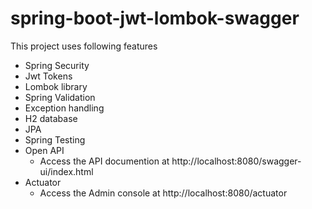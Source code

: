 # spring-boot-jwt-lombok-swagger
This project uses following features
- Spring Security
- Jwt Tokens
- Lombok library
- Spring Validation
- Exception handling
- H2 database
- JPA
- Spring Testing
- Open API
  - Access the API documention at http://localhost:8080/swagger-ui/index.html  
- Actuator 
  - Access the Admin console at http://localhost:8080/actuator  
